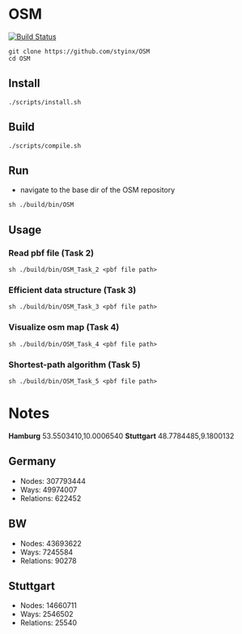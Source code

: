 # OSM

[![Build Status](https://travis-ci.com/styinx/OSM.svg?token=MRNvDQResksrdNAQddri&branch=master)](https://travis-ci.com/styinx/OSM)

```
git clone https://github.com/styinx/OSM
cd OSM
```

## Install

```
./scripts/install.sh
```

## Build 

```
./scripts/compile.sh
```

## Run

- navigate to the base dir of the OSM repository

```
sh ./build/bin/OSM
```

## Usage

### Read pbf file (Task 2)

```
sh ./build/bin/OSM_Task_2 <pbf file path> 
```

### Efficient data structure (Task 3)

```
sh ./build/bin/OSM_Task_3 <pbf file path>
```

### Visualize osm map (Task 4)

```
sh ./build/bin/OSM_Task_4 <pbf file path>
```

### Shortest-path algorithm (Task 5)

```
sh ./build/bin/OSM_Task_5 <pbf file path>
```

# Notes

**Hamburg** 53.5503410,10.0006540
**Stuttgart** 48.7784485,9.1800132

## Germany
- Nodes: 307793444
- Ways: 49974007
- Relations: 622452

## BW
- Nodes: 43693622
- Ways: 7245584
- Relations: 90278

## Stuttgart
- Nodes: 14660711
- Ways: 2546502
- Relations: 25540
